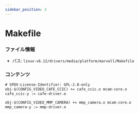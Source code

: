 ```yaml
---
sidebar_position: 3
---
```

# Makefile

### ファイル情報

- パス: `linux-v6.12/drivers/media/platform/marvell/Makefile`

### コンテンツ

```txt
# SPDX-License-Identifier: GPL-2.0-only
obj-$(CONFIG_VIDEO_CAFE_CCIC) += cafe_ccic.o mcam-core.o
cafe_ccic-y := cafe-driver.o

obj-$(CONFIG_VIDEO_MMP_CAMERA) += mmp_camera.o mcam-core.o
mmp_camera-y := mmp-driver.o

```
